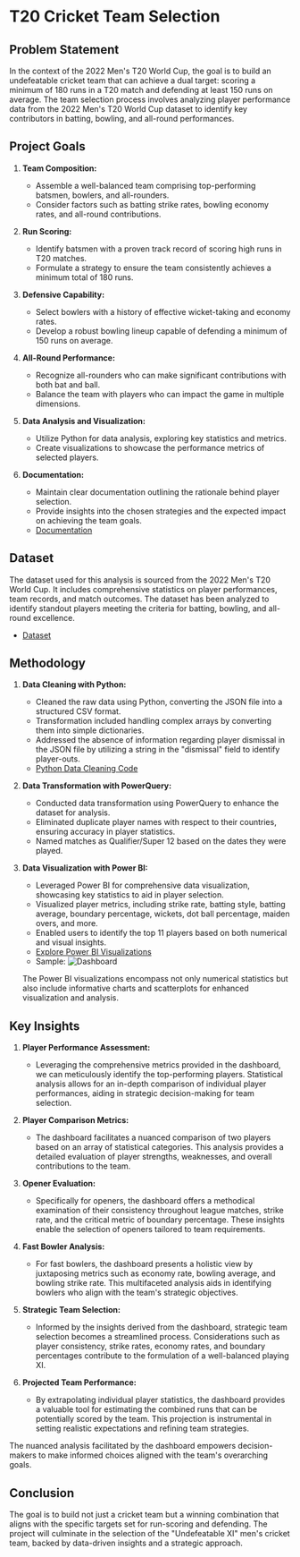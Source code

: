 # T20 Cricket Team Selection

## Problem Statement

In the context of the 2022 Men's T20 World Cup, the goal is to build an undefeatable cricket team that can achieve a dual target: scoring a minimum of 180 runs in a T20 match and defending at least 150 runs on average. The team selection process involves analyzing player performance data from the 2022 Men's T20 World Cup dataset to identify key contributors in batting, bowling, and all-round performances.

## Project Goals

1. **Team Composition:**
   - Assemble a well-balanced team comprising top-performing batsmen, bowlers, and all-rounders.
   - Consider factors such as batting strike rates, bowling economy rates, and all-round contributions.

2. **Run Scoring:**
   - Identify batsmen with a proven track record of scoring high runs in T20 matches.
   - Formulate a strategy to ensure the team consistently achieves a minimum total of 180 runs.

3. **Defensive Capability:**
   - Select bowlers with a history of effective wicket-taking and economy rates.
   - Develop a robust bowling lineup capable of defending a minimum of 150 runs on average.

4. **All-Round Performance:**
   - Recognize all-rounders who can make significant contributions with both bat and ball.
   - Balance the team with players who can impact the game in multiple dimensions.

5. **Data Analysis and Visualization:**
   - Utilize Python for data analysis, exploring key statistics and metrics.
   - Create visualizations to showcase the performance metrics of selected players.

6. **Documentation:**
   - Maintain clear documentation outlining the rationale behind player selection.
   - Provide insights into the chosen strategies and the expected impact on achieving the team goals.
   - [Documentation](https://github.com/ASDsashi/T20-Cricket-Analysis/blob/main/Measures%20and%20Parameters.pdf)

## Dataset

The dataset used for this analysis is sourced from the 2022 Men's T20 World Cup. It includes comprehensive statistics on player performances, team records, and match outcomes. The dataset has been analyzed to identify standout players meeting the criteria for batting, bowling, and all-round excellence.
   - [Dataset](https://github.com/ASDsashi/T20-Cricket-Analysis/tree/main/Dataset)

## Methodology

1. **Data Cleaning with Python:**
   - Cleaned the raw data using Python, converting the JSON file into a structured CSV format.
   - Transformation included handling complex arrays by converting them into simple dictionaries.
   - Addressed the absence of information regarding player dismissal in the JSON file by utilizing a string in the "dismissal" field to identify player-outs.
   - [Python Data Cleaning Code](https://github.com/ASDsashi/T20-Cricket-Analysis/blob/main/Data%20Cleaning.ipynb)

2. **Data Transformation with PowerQuery:**
   - Conducted data transformation using PowerQuery to enhance the dataset for analysis.
   - Eliminated duplicate player names with respect to their countries, ensuring accuracy in player statistics.
   - Named matches as Qualifier/Super 12 based on the dates they were played.

3. **Data Visualization with Power BI:**
   - Leveraged Power BI for comprehensive data visualization, showcasing key statistics to aid in player selection.
   - Visualized player metrics, including strike rate, batting style, batting average, boundary percentage, wickets, dot ball percentage, maiden overs, and more.
   - Enabled users to identify the top 11 players based on both numerical and visual insights.
   - [Explore Power BI Visualizations](https://github.com/ASDsashi/T20-Cricket-Analysis/tree/main/Dashboard)
   - Sample:
   ![Dashboard](https://github.com/ASDsashi/T20-Cricket-Analysis/assets/71587160/9f1fe0d7-2bb8-4505-8732-41ad6f853531)

    The Power BI visualizations encompass not only numerical statistics but also include informative charts and scatterplots for enhanced visualization and analysis.


## Key Insights
1. **Player Performance Assessment:**
   - Leveraging the comprehensive metrics provided in the dashboard, we can meticulously identify the top-performing players. Statistical analysis allows for an in-depth comparison of individual player performances, aiding in strategic decision-making for team selection.

2. **Player Comparison Metrics:**
   - The dashboard facilitates a nuanced comparison of two players based on an array of statistical categories. This analysis provides a detailed evaluation of player strengths, weaknesses, and overall contributions to the team.

3. **Opener Evaluation:**
   - Specifically for openers, the dashboard offers a methodical examination of their consistency throughout league matches, strike rate, and the critical metric of boundary percentage. These insights enable the selection of openers tailored to team requirements.

4. **Fast Bowler Analysis:**
   - For fast bowlers, the dashboard presents a holistic view by juxtaposing metrics such as economy rate, bowling average, and bowling strike rate. This multifaceted analysis aids in identifying bowlers who align with the team's strategic objectives.

5. **Strategic Team Selection:**
   - Informed by the insights derived from the dashboard, strategic team selection becomes a streamlined process. Considerations such as player consistency, strike rates, economy rates, and boundary percentages contribute to the formulation of a well-balanced playing XI.

6. **Projected Team Performance:**
   - By extrapolating individual player statistics, the dashboard provides a valuable tool for estimating the combined runs that can be potentially scored by the team. This projection is instrumental in setting realistic expectations and refining team strategies.

The nuanced analysis facilitated by the dashboard empowers decision-makers to make informed choices aligned with the team's overarching goals. 


## Conclusion

The goal is to build not just a cricket team but a winning combination that aligns with the specific targets set for run-scoring and defending. The project will culminate in the selection of the "Undefeatable XI" men's cricket team, backed by data-driven insights and a strategic approach.

